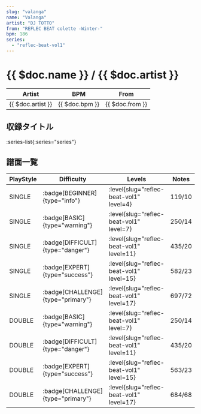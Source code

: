 ```yaml
---
slug: "valanga"
name: "Valanga"
artist: "DJ TOTTO"
from: "REFLEC BEAT colette -Winter-"
bpm: 186
series:
  - "reflec-beat-vol1"
---
```


# {{ $doc.name }} / {{ $doc.artist }}

|Artist|BPM|From|
|------|---|----|
|{{ $doc.artist }}|{{ $doc.bpm }}|{{ $doc.from }}|

## 収録タイトル

:series-list{:series="series"}

## 譜面一覧

|PlayStyle|Difficulty|Levels|Notes|Movie|
|---------|----------|------|-----|-----|
|SINGLE| :badge[BEGINNER]{type="info"}|<div class="field is-grouped is-grouped-multiline"> :level{slug="reflec-beat-vol1" level=4}</div>|119/10||
|SINGLE| :badge[BASIC]{type="warning"}|<div class="field is-grouped is-grouped-multiline"> :level{slug="reflec-beat-vol1" level=7}</div>|250/14||
|SINGLE| :badge[DIFFICULT]{type="danger"}|<div class="field is-grouped is-grouped-multiline"> :level{slug="reflec-beat-vol1" level=11}</div>|435/20||
|SINGLE| :badge[EXPERT]{type="success"}|<div class="field is-grouped is-grouped-multiline"> :level{slug="reflec-beat-vol1" level=15}</div>|582/23||
|SINGLE| :badge[CHALLENGE]{type="primary"}|<div class="field is-grouped is-grouped-multiline"> :level{slug="reflec-beat-vol1" level=17}</div>|697/72||
|DOUBLE| :badge[BASIC]{type="warning"}|<div class="field is-grouped is-grouped-multiline"> :level{slug="reflec-beat-vol1" level=7}</div>|250/14||
|DOUBLE| :badge[DIFFICULT]{type="danger"}|<div class="field is-grouped is-grouped-multiline"> :level{slug="reflec-beat-vol1" level=11}</div>|435/20||
|DOUBLE| :badge[EXPERT]{type="success"}|<div class="field is-grouped is-grouped-multiline"> :level{slug="reflec-beat-vol1" level=15}</div>|563/23||
|DOUBLE| :badge[CHALLENGE]{type="primary"}|<div class="field is-grouped is-grouped-multiline"> :level{slug="reflec-beat-vol1" level=17}</div>|684/68||
